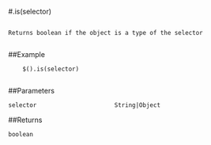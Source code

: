 #.is(selector)

```

Returns boolean if the object is a type of the selector
    
```

##Example

```
    $().is(selector)
    
```


##Parameters

```
selector                      String|Object

```

##Returns

```
boolean                       
```


